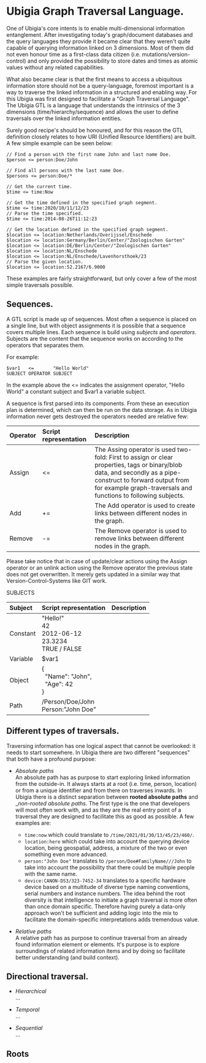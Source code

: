 # Ubigia Graph Traversal Language.

One of Ubigia's core intents is to enable multi-dimensional information entanglement.
After investigating today's graph/document databases and the query languages they provide it became clear that they weren't quite capable of querying information linked on 3 dimensions.
Most of them did not even honour time as a first-class data citizen (i.e. mutations/version-control) and only provided the possibility to store dates and times as atomic values without any related capabilities.

What also became clear is that the first means to access a ubiquitous information store should not be a query-language, foremost important is a way to traverse the linked information in a structured and enabling way.
For this Ubigia was first designed to facilitate a "Graph Traversal Language". The Ubigia GTL is a language that understands the intrinsics of the 3 dimensions (time/hierarchy/sequence) and allows the user to define traversals over the linked information entities.

Surely good recipe's should be honoured, and for this reason the GTL definition closely relates to how URI (Unified Resource Identifiers) are built.
A few simple example can be seen below:

```
// Find a person with the first name John and last name Doe.
$person <= person:Doe/John

// Find all persons with the last name Doe.
$persons <= person:Doe/*

// Get the current time.
$time <= time:Now

// Get the time defined in the specified graph segment.
$time <= time:2020/10/11/12/23
// Parse the time specified.
$time <= time:2014-08-26T11:12:23

// Get the location defined in the specified graph segment.
$location <= location:Netherlands/Overijssel/Enschede
$location <= location:Germany/Berlin/Center/"Zoologischen Garten"
$location <= location:DE/Berlin/Center/"Zoologischen Garten"
$location <= location:NL/Enschede
$location <= location:NL/Enschede/Lavenhorsthoek/23
// Parse the given location.
$location <= location:52.2167/6.9000
```

These examples are fairly straightforward, but only cover a few of the most simple traversals possible.

## Sequences.
A GTL script is made up of sequences. Most often a sequence is placed on a single line, but with object assignments it is possible that a sequence covers multiple lines.
Each sequence is build using _subjects_ and _operators_. Subjects are the content that the sequence works on according to the operators that separates them.

For example:
```
$var1   <=       "Hello World"
SUBJECT OPERATOR SUBJECT
```

In the example above the <= indicates the assignment operator, "Hello World" a constant subject and $var1 a variable subject.

A sequence is first parsed into its components. From these an execution plan is determined, which can then be run on the data storage.
As in Ubigia information never gets destroyed the operators needed are relative few:

| Operator   | Script representation | Description   	|
| :---	     | :---                  | :---             |
| Assign     | <=                    | The Assing operator is used two-fold: First to assign or clear properties, tags or binary/blob data, and secondly as a pipe-construct to forward output from for example graph-traversals and functions to following subjects. |
| Add        | +=                    | The Add operator is used to create links between different nodes in the graph. |
| Remove     | -=                    | The Remove operator is used to remove links between different nodes in the graph. |

Please take notice that in case of update/clear actions using the Assign operator or an unlink action using the Remove operator the previous state does not get overwritten. It merely gets updated in a similar way that Version-Control-Systems like GIT work.

SUBJECTS

| Subject       | Script representation                                                     | Description   	|
| :---	        | :---                                                                      | :---            	|
| Constant	    | "Hello!" <br /> 42 <br /> 2012-06-12 <br /> 23.3234 <br /> TRUE / FALSE   |                	|
| Variable	    | $var1                                                                     |               	|
| Object	    | { <br />&nbsp;&nbsp;"Name": "John", <br />&nbsp;&nbsp;"Age": 42 <br />}   |               	|
| Path	        | /Person/Doe/John <br /> Person:"John Doe"                                 |               	|



## Different types of traversals.
Traversing information has one logical aspect that cannot be overlooked: it needs to start somewhere. In Ubigia there are two different "sequences" that both have a profound purpose:

- *Absolute paths*<br/>
  An absolute path has as purpose to start exploring linked information from the outside-in. It always starts at a root (i.e. time, person, location) or from a unique identifier and from there on traverses inwards.
  In Ubigia there is a distinct separation between __rooted absolute paths__ and __non-rooted absolute paths_. The first type is the one that developers will most often work with,
  and as they are the real entry point of a traversal they are designed to facilitate this as good as possible. A few examples are:
  - ``time:now`` which could translate to ``/time/2021/01/30/13/45/23/460/``.
  - ``location:here`` which could take into account the querying device location, being geospatial, address, a mixture of the two or even something even more advanced.
  - ``person:"John Doe"`` translates to ``/person/Doe#FamilyName///John`` to take into account the possibility that there could be multiple people with the same name.
  - ``device:CANON-DS3/323-7452-34`` translates to a specific hardware device based on a multitude of diverse type naming conventions, serial numbers and instance numbers.
    The idea behind the root diversity is that intelligence to initiate a graph traversal is more often than once domain specific. Therefore having purely a data-only approach won't be sufficient and adding logic into the mix to facilitate the domain-specific interpretations adds tremendous value.



- *Relative paths*<br/>
  A relative path has as purpose to continue traversal from an already found information element or elements. It's purpose is to explore surroundings of related information items and by doing so facilitate better understanding (and build context).

## Directional traversal.

- *Hierarchical*<br/>
  ...

- *Temporal*<br/>
  ...

- *Sequential*<br/>
  ...


## Roots


